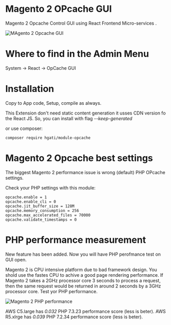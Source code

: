 # Magento 2 OPcache GUI

Magento 2 Opcache Control GUI using React Frontend Micro-services . 

![MAgento 2 Opcache GUI](https://github.com/Hgati/Magento2OPcacheGUI/raw/main/hgati-opcache-gui.jpg)

# Where to find in the Admin Menu

System -> React -> OpCache GUI

# Installation 

Copy to App code, Setup, compile as always. 

This Extension don't need static content generation it usses CDN version fo the React JS. So, you can install with flag *--keep-generated*

or use composer: 
```
composer require hgati/module-opcache
```

# Magento 2 Opcache best settings

The biggest Magento 2 performance issue is wrong (default) PHP OPcache settings. 

Check your PHP settings with this module:
```
opcache.enable = 1
opcache.enable_cli = 0
opcache.jit_buffer_size = 128M
opcache.memory_consumption = 256
opcache.max_accelerated_files = 70000
opcache.validate_timestamps = 0
```
# PHP performance measurement

New feature has been added. Now you will have PHP perofmance test on GUI open. 

Magento 2 is CPU intensive platform due to bad framework design. You shold use the fastes CPU to achive a good page rendering performance. If Magento 2 takes a 2GHz processor core 3 seconds to process a request, then the same request would be returned in around 2 seconds by a 3GHz processor core. Test yor PHP performance. 

![Magento 2 PHP performance](https://github.com/Hgati/Magento2OPcacheGUI/raw/main/PHP-performance.jpg)

AWS C5.large has *0.032* PHP 7.3.23 performance score (less is beter).
AWS R5.xlrge has *0.039* PHP 7.2.34 performance score (less is beter).
